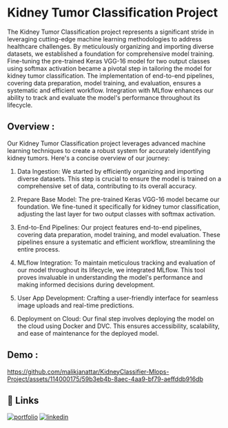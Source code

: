 
# Kidney Tumor Classification Project

The Kidney Tumor Classification project represents a significant stride in leveraging cutting-edge machine learning methodologies to address healthcare challenges. By meticulously organizing and importing diverse datasets, we established a foundation for comprehensive model training. Fine-tuning the pre-trained Keras VGG-16 model for two output classes using softmax activation became a pivotal step in tailoring the model for kidney tumor classification. The implementation of end-to-end pipelines, covering data preparation, model training, and evaluation, ensures a systematic and efficient workflow. Integration with MLflow enhances our ability to track and evaluate the model's performance throughout its lifecycle.





## Overview :

Our Kidney Tumor Classification project leverages advanced machine learning techniques to create a robust system for accurately identifying kidney tumors. Here's a concise overview of our journey:

1. Data Ingestion:
We started by efficiently organizing and importing diverse datasets. This step is crucial to ensure the model is trained on a comprehensive set of data, contributing to its overall accuracy.

2. Prepare Base Model:
The pre-trained Keras VGG-16 model became our foundation. We fine-tuned it specifically for kidney tumor classification, adjusting the last layer for two output classes with softmax activation.

3. End-to-End Pipelines:
Our project features end-to-end pipelines, covering data preparation, model training, and model evaluation. These pipelines ensure a systematic and efficient workflow, streamlining the entire process.

4. MLflow Integration:
To maintain meticulous tracking and evaluation of our model throughout its lifecycle, we integrated MLflow. This tool proves invaluable in understanding the model's performance and making informed decisions during development.

5. User App Development:
Crafting a user-friendly interface for seamless image uploads and real-time predictions.

6. Deployment on Cloud:
Our final step involves deploying the model on the cloud using Docker and DVC. This ensures accessibility, scalability, and ease of maintenance for the deployed model.





## Demo :

https://github.com/malikjanattar/KidneyClassifier-Mlops-Project/assets/114000175/59b3eb4b-8aec-4aa9-bf79-aeffddb916db



## 🔗 Links
[![portfolio](https://img.shields.io/badge/my_portfolio-000?style=for-the-badge&logo=ko-fi&logoColor=white)](https://github.com/malikjanattar)
[![linkedin](https://img.shields.io/badge/linkedin-0A66C2?style=for-the-badge&logo=linkedin&logoColor=white)](https://www.linkedin.com/in/malikjan-attar-69a7a317b)




